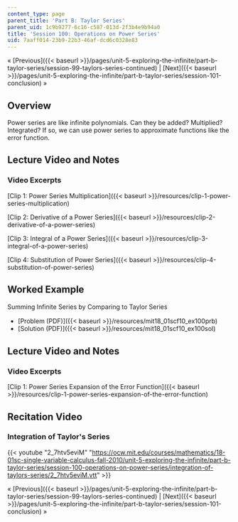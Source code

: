 ```yaml
---
content_type: page
parent_title: 'Part B: Taylor Series'
parent_uid: 1c9b9277-6c16-c587-013d-2f3b4e9b94a0
title: 'Session 100: Operations on Power Series'
uid: 7aaff014-23b9-22b3-46af-dcd6c0328e83
---
```


« [Previous]({{< baseurl >}}/pages/unit-5-exploring-the-infinite/part-b-taylor-series/session-99-taylors-series-continued) | [Next]({{< baseurl >}}/pages/unit-5-exploring-the-infinite/part-b-taylor-series/session-101-conclusion) »

Overview
--------

Power series are like infinite polynomials. Can they be added? Multiplied? Integrated? If so, we can use power series to approximate functions like the error function.

Lecture Video and Notes
-----------------------

### Video Excerpts

[Clip 1: Power Series Multiplication]({{< baseurl >}}/resources/clip-1-power-series-multiplication)

[Clip 2: Derivative of a Power Series]({{< baseurl >}}/resources/clip-2-derivative-of-a-power-series)

[Clip 3: Integral of a Power Series]({{< baseurl >}}/resources/clip-3-integral-of-a-power-series)

[Clip 4: Substitution of Power Series]({{< baseurl >}}/resources/clip-4-substitution-of-power-series)

Worked Example
--------------

Summing Inﬁnite Series by Comparing to Taylor Series

*   [Problem (PDF)]({{< baseurl >}}/resources/mit18_01scf10_ex100prb)
*   [Solution (PDF)]({{< baseurl >}}/resources/mit18_01scf10_ex100sol)

Lecture Video and Notes
-----------------------

### Video Excerpts

[Clip 1: Power Series Expansion of the Error Function]({{< baseurl >}}/resources/clip-1-power-series-expansion-of-the-error-function)

Recitation Video
----------------

### Integration of Taylor's Series

{{< youtube "2_7htv5eviM" "https://ocw.mit.edu/courses/mathematics/18-01sc-single-variable-calculus-fall-2010/unit-5-exploring-the-infinite/part-b-taylor-series/session-100-operations-on-power-series/integration-of-taylors-series/2_7htv5eviM.vtt" >}}

« [Previous]({{< baseurl >}}/pages/unit-5-exploring-the-infinite/part-b-taylor-series/session-99-taylors-series-continued) | [Next]({{< baseurl >}}/pages/unit-5-exploring-the-infinite/part-b-taylor-series/session-101-conclusion) »